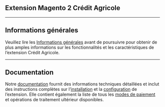 ﻿
## Extension Magento 2 Crédit Agricole

***
## Informations générales
Veuillez lire les [Informations générales](https://github.com/epaiement-up2pay/magento2/wiki/Crédit-Agricole-Solution-e‐commerce) avant de poursuivre pour obtenir de plus amples informations sur les fonctionnalités et les caractéristiques de l’extension Crédit Agricole.

***
## Documentation
Notre [documentation](https://github.com/epaiement-up2pay/magento2/wiki) fournit des informations techniques détaillées et inclut des instructions complètes sur l’[installation](https://github.com/epaiement-up2pay/magento2/wiki/Instructions-d'installation) et la [configuration](https://github.com/epaiement-up2pay/magento2/wiki/La-Configuration) de l’extension. Elle contient également la liste de tous les [modes de paiement](https://github.com/epaiement-up2pay/magento2/wiki#Modes-de-paiement-supplémentaires) et opérations de traitement ultérieur disponibles.
